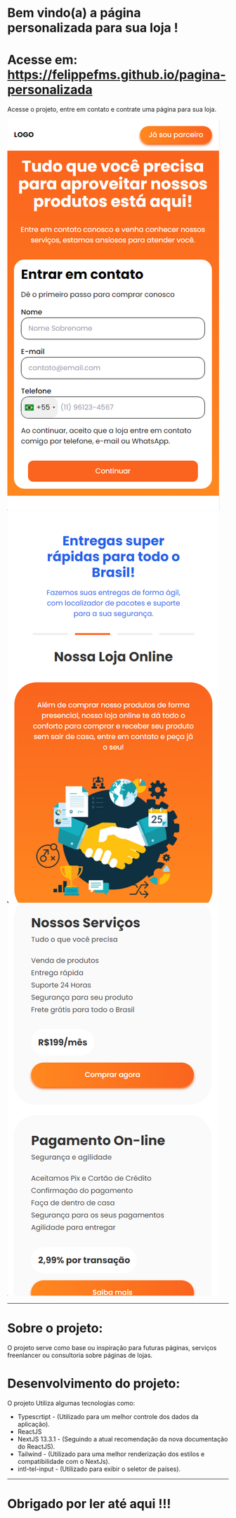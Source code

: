 # Bem vindo(a) a página personalizada para sua loja !

# Acesse em: https://felippefms.github.io/pagina-personalizada

Acesse o projeto, entre em contato e contrate uma página para sua loja.

![preview1](https://github.com/felippefms/pagina-customizada/blob/main/src/media/imgs/preview1.png?raw=true)
![preview2](https://github.com/felippefms/pagina-customizada/blob/main/src/media/imgs/preview2.png?raw=true)
![preview3](https://github.com/felippefms/pagina-customizada/blob/main/src/media/imgs/preview3.png?raw=true)

***

# Sobre o projeto:

O projeto serve como base ou inspiração para futuras páginas, serviços freenlancer ou consultoria sobre páginas de lojas.

# Desenvolvimento do projeto:

O projeto Utiliza algumas tecnologias como: 

- Typescrtipt - (Utilizado para um melhor controle dos dados da aplicação).
- ReactJS
- NextJS 13.3.1 - (Seguindo a atual recomendação da nova documentação do ReactJS).
- Tailwind - (Utilizado para uma melhor renderização dos estilos e compatibilidade com o NextJs).
- intl-tel-input - (Utilizado para exibir o seletor de países).

***

# Obrigado por ler até aqui !!!